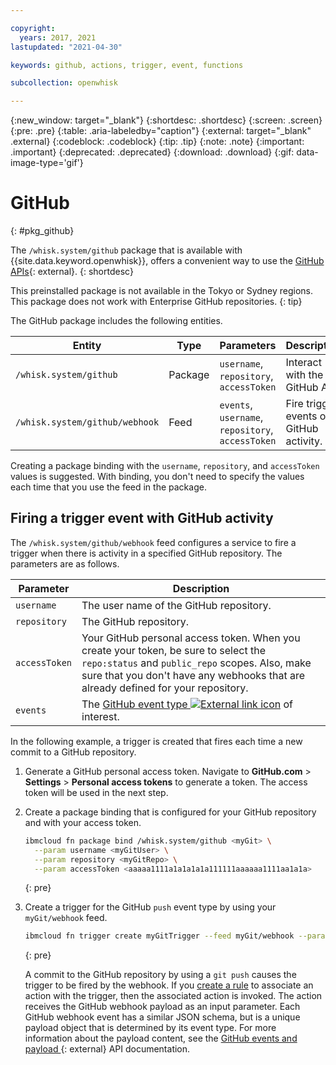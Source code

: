 ```yaml
---

copyright:
  years: 2017, 2021
lastupdated: "2021-04-30"

keywords: github, actions, trigger, event, functions

subcollection: openwhisk

---
```


{:new_window: target="_blank"}
{:shortdesc: .shortdesc}
{:screen: .screen}
{:pre: .pre}
{:table: .aria-labeledby="caption"}
{:external: target="_blank" .external}
{:codeblock: .codeblock}
{:tip: .tip}
{:note: .note}
{:important: .important}
{:deprecated: .deprecated}
{:download: .download}
{:gif: data-image-type='gif'}

# GitHub
{: #pkg_github}

The `/whisk.system/github` package that is available with {{site.data.keyword.openwhisk}}, offers a convenient way to use the [GitHub APIs](https://docs.github.com/){: external}.
{: shortdesc}

This preinstalled package is not available in the Tokyo or Sydney regions.  This package does not work with Enterprise GitHub repositories.
{: tip}

The GitHub package includes the following entities.

| Entity | Type | Parameters | Description |
| --- | --- | --- | --- |
| `/whisk.system/github` | Package | `username`, `repository`, `accessToken` | Interact with the GitHub API. |
| `/whisk.system/github/webhook` | Feed | `events`, `username`, `repository`, `accessToken` | Fire trigger events on GitHub activity. |

Creating a package binding with the `username`, `repository`, and `accessToken` values is suggested.  With binding, you don't need to specify the values each time that you use the feed in the package.

## Firing a trigger event with GitHub activity

The `/whisk.system/github/webhook` feed configures a service to fire a trigger when there is activity in a specified GitHub repository. The parameters are as follows.

| Parameter | Description |
| --- | --- |
| `username` | The user name of the GitHub repository. |
| `repository` | The GitHub repository. |
| `accessToken` | Your GitHub personal access token. When you create your token, be sure to select the `repo:status` and `public_repo` scopes. Also, make sure that you don't have any webhooks that are already defined for your repository. |
| `events` | The [GitHub event type ![External link icon](../icons/launch-glyph.svg "External link icon")](https://docs.github.com/en/developers/webhooks-and-events/webhook-events-and-payloads) of interest. |

In the following example, a trigger is created that fires each time a new commit to a GitHub repository.

1. Generate a GitHub personal access token. Navigate to **GitHub.com** > **Settings** > **Personal access tokens** to generate a token. The access token will be used in the next step.

2. Create a package binding that is configured for your GitHub repository and with your access token.

   ```sh
   ibmcloud fn package bind /whisk.system/github <myGit> \
     --param username <myGitUser> \
     --param repository <myGitRepo> \
     --param accessToken <aaaaa1111a1a1a1a1a111111aaaaaa1111aa1a1a>
   ```
   {: pre}

3. Create a trigger for the GitHub `push` event type by using your `myGit/webhook` feed.

   ```sh
   ibmcloud fn trigger create myGitTrigger --feed myGit/webhook --param events push
   ```
   {: pre}

   A commit to the GitHub repository by using a `git push` causes the trigger to be fired by the webhook. If you [create a rule](/docs/openwhisk?topic=openwhisk-rules) to associate an action with the trigger, then the associated action is invoked. The action receives the GitHub webhook payload as an input parameter. Each GitHub webhook event has a similar JSON schema, but is a unique payload object that is determined by its event type. For more information about the payload content, see the [GitHub events and payload ](https://docs.github.com/en/developers/webhooks-and-events/webhook-events-and-payloads){: external} API documentation.

